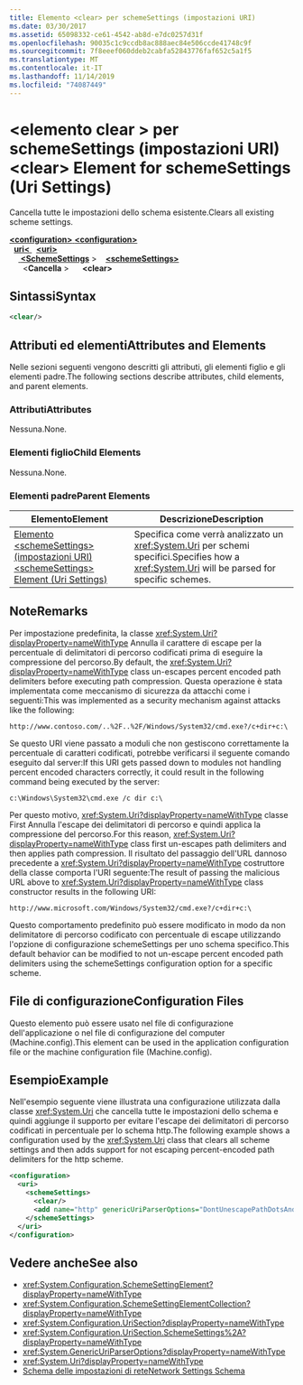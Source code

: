 ```yaml
---
title: Elemento <clear> per schemeSettings (impostazioni URI)
ms.date: 03/30/2017
ms.assetid: 65098332-ce61-4542-ab8d-e7dc0257d31f
ms.openlocfilehash: 90035c1c9ccdb8ac888aec84e506ccde41748c9f
ms.sourcegitcommit: 7f8eeef060ddeb2cabfa52843776faf652c5a1f5
ms.translationtype: MT
ms.contentlocale: it-IT
ms.lasthandoff: 11/14/2019
ms.locfileid: "74087449"
---
```

# <a name="clear-element-for-schemesettings-uri-settings"></a><span data-ttu-id="966b7-102">\<elemento clear > per schemeSettings (impostazioni URI)</span><span class="sxs-lookup"><span data-stu-id="966b7-102">\<clear> Element for schemeSettings (Uri Settings)</span></span>
<span data-ttu-id="966b7-103">Cancella tutte le impostazioni dello schema esistente.</span><span class="sxs-lookup"><span data-stu-id="966b7-103">Clears all existing scheme settings.</span></span>  

<span data-ttu-id="966b7-104">[ **\<configuration>** ](../configuration-element.md)</span><span class="sxs-lookup"><span data-stu-id="966b7-104">[**\<configuration>**](../configuration-element.md)</span></span>\
<span data-ttu-id="966b7-105">&nbsp;&nbsp;[**uri\<** ](uri-element-uri-settings.md)</span><span class="sxs-lookup"><span data-stu-id="966b7-105">&nbsp;&nbsp;[**\<uri>**](uri-element-uri-settings.md)</span></span>\
<span data-ttu-id="966b7-106">&nbsp;&nbsp;&nbsp;&nbsp;[ **\<SchemeSettings**](schemesettings-element-uri-settings.md) ></span><span class="sxs-lookup"><span data-stu-id="966b7-106">&nbsp;&nbsp;&nbsp;&nbsp;[**\<schemeSettings>**](schemesettings-element-uri-settings.md)</span></span>\
<span data-ttu-id="966b7-107">&nbsp;&nbsp;&nbsp;&nbsp;&nbsp;&nbsp;\<**Cancella** ></span><span class="sxs-lookup"><span data-stu-id="966b7-107">&nbsp;&nbsp;&nbsp;&nbsp;&nbsp;&nbsp;**\<clear>**</span></span>

## <a name="syntax"></a><span data-ttu-id="966b7-108">Sintassi</span><span class="sxs-lookup"><span data-stu-id="966b7-108">Syntax</span></span>  
  
```xml  
<clear/>  
```  
  
## <a name="attributes-and-elements"></a><span data-ttu-id="966b7-109">Attributi ed elementi</span><span class="sxs-lookup"><span data-stu-id="966b7-109">Attributes and Elements</span></span>  
 <span data-ttu-id="966b7-110">Nelle sezioni seguenti vengono descritti gli attributi, gli elementi figlio e gli elementi padre.</span><span class="sxs-lookup"><span data-stu-id="966b7-110">The following sections describe attributes, child elements, and parent elements.</span></span>  
  
### <a name="attributes"></a><span data-ttu-id="966b7-111">Attributi</span><span class="sxs-lookup"><span data-stu-id="966b7-111">Attributes</span></span>  
 <span data-ttu-id="966b7-112">Nessuna.</span><span class="sxs-lookup"><span data-stu-id="966b7-112">None.</span></span>  
  
### <a name="child-elements"></a><span data-ttu-id="966b7-113">Elementi figlio</span><span class="sxs-lookup"><span data-stu-id="966b7-113">Child Elements</span></span>  
 <span data-ttu-id="966b7-114">Nessuna.</span><span class="sxs-lookup"><span data-stu-id="966b7-114">None.</span></span>  
  
### <a name="parent-elements"></a><span data-ttu-id="966b7-115">Elementi padre</span><span class="sxs-lookup"><span data-stu-id="966b7-115">Parent Elements</span></span>  
  
|<span data-ttu-id="966b7-116">Elemento</span><span class="sxs-lookup"><span data-stu-id="966b7-116">Element</span></span>|<span data-ttu-id="966b7-117">Descrizione</span><span class="sxs-lookup"><span data-stu-id="966b7-117">Description</span></span>|  
|-------------|-----------------|  
|[<span data-ttu-id="966b7-118">Elemento \<schemeSettings> (impostazioni URI)</span><span class="sxs-lookup"><span data-stu-id="966b7-118">\<schemeSettings> Element (Uri Settings)</span></span>](schemesettings-element-uri-settings.md)|<span data-ttu-id="966b7-119">Specifica come verrà analizzato un <xref:System.Uri> per schemi specifici.</span><span class="sxs-lookup"><span data-stu-id="966b7-119">Specifies how a <xref:System.Uri> will be parsed for specific schemes.</span></span>|  
  
## <a name="remarks"></a><span data-ttu-id="966b7-120">Note</span><span class="sxs-lookup"><span data-stu-id="966b7-120">Remarks</span></span>  
 <span data-ttu-id="966b7-121">Per impostazione predefinita, la classe <xref:System.Uri?displayProperty=nameWithType> Annulla il carattere di escape per la percentuale di delimitatori di percorso codificati prima di eseguire la compressione del percorso.</span><span class="sxs-lookup"><span data-stu-id="966b7-121">By default, the <xref:System.Uri?displayProperty=nameWithType> class un-escapes percent encoded path delimiters before executing path compression.</span></span> <span data-ttu-id="966b7-122">Questa operazione è stata implementata come meccanismo di sicurezza da attacchi come i seguenti:</span><span class="sxs-lookup"><span data-stu-id="966b7-122">This was implemented as a security mechanism against attacks like the following:</span></span>  
  
 `http://www.contoso.com/..%2F..%2F/Windows/System32/cmd.exe?/c+dir+c:\`  
  
 <span data-ttu-id="966b7-123">Se questo URI viene passato a moduli che non gestiscono correttamente la percentuale di caratteri codificati, potrebbe verificarsi il seguente comando eseguito dal server:</span><span class="sxs-lookup"><span data-stu-id="966b7-123">If this URI gets passed down to modules not handling percent encoded characters correctly, it could result in the following command being executed by the server:</span></span>  
  
 `c:\Windows\System32\cmd.exe /c dir c:\`  
  
 <span data-ttu-id="966b7-124">Per questo motivo, <xref:System.Uri?displayProperty=nameWithType> classe First Annulla l'escape dei delimitatori di percorso e quindi applica la compressione del percorso.</span><span class="sxs-lookup"><span data-stu-id="966b7-124">For this reason, <xref:System.Uri?displayProperty=nameWithType> class first un-escapes path delimiters and then applies path compression.</span></span> <span data-ttu-id="966b7-125">Il risultato del passaggio dell'URL dannoso precedente a <xref:System.Uri?displayProperty=nameWithType> costruttore della classe comporta l'URI seguente:</span><span class="sxs-lookup"><span data-stu-id="966b7-125">The result of passing the malicious URL above to <xref:System.Uri?displayProperty=nameWithType> class constructor results in the following URI:</span></span>  
  
 `http://www.microsoft.com/Windows/System32/cmd.exe?/c+dir+c:\`  
  
 <span data-ttu-id="966b7-126">Questo comportamento predefinito può essere modificato in modo da non delimitatore di percorso codificato con percentuale di escape utilizzando l'opzione di configurazione schemeSettings per uno schema specifico.</span><span class="sxs-lookup"><span data-stu-id="966b7-126">This default behavior can be modified to not un-escape percent encoded path delimiters using the schemeSettings configuration option for a specific scheme.</span></span>  
  
## <a name="configuration-files"></a><span data-ttu-id="966b7-127">File di configurazione</span><span class="sxs-lookup"><span data-stu-id="966b7-127">Configuration Files</span></span>  
 <span data-ttu-id="966b7-128">Questo elemento può essere usato nel file di configurazione dell'applicazione o nel file di configurazione del computer (Machine.config).</span><span class="sxs-lookup"><span data-stu-id="966b7-128">This element can be used in the application configuration file or the machine configuration file (Machine.config).</span></span>  
  
## <a name="example"></a><span data-ttu-id="966b7-129">Esempio</span><span class="sxs-lookup"><span data-stu-id="966b7-129">Example</span></span>  
 <span data-ttu-id="966b7-130">Nell'esempio seguente viene illustrata una configurazione utilizzata dalla classe <xref:System.Uri> che cancella tutte le impostazioni dello schema e quindi aggiunge il supporto per evitare l'escape dei delimitatori di percorso codificati in percentuale per lo schema http.</span><span class="sxs-lookup"><span data-stu-id="966b7-130">The following example shows a configuration used by the <xref:System.Uri> class that clears all scheme settings and then adds support for not escaping percent-encoded path delimiters for the http scheme.</span></span>  
  
```xml  
<configuration>  
  <uri>  
    <schemeSettings>  
      <clear/>  
      <add name="http" genericUriParserOptions="DontUnescapePathDotsAndSlashes"/>  
    </schemeSettings>  
  </uri>  
</configuration>  
```  
  
## <a name="see-also"></a><span data-ttu-id="966b7-131">Vedere anche</span><span class="sxs-lookup"><span data-stu-id="966b7-131">See also</span></span>

- <xref:System.Configuration.SchemeSettingElement?displayProperty=nameWithType>
- <xref:System.Configuration.SchemeSettingElementCollection?displayProperty=nameWithType>
- <xref:System.Configuration.UriSection?displayProperty=nameWithType>
- <xref:System.Configuration.UriSection.SchemeSettings%2A?displayProperty=nameWithType>
- <xref:System.GenericUriParserOptions?displayProperty=nameWithType>
- <xref:System.Uri?displayProperty=nameWithType>
- [<span data-ttu-id="966b7-132">Schema delle impostazioni di rete</span><span class="sxs-lookup"><span data-stu-id="966b7-132">Network Settings Schema</span></span>](index.md)
